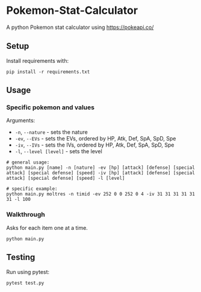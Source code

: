 # Pokemon-Stat-Calculator
A python Pokemon stat calculator using https://pokeapi.co/

## Setup
Install requirements with:
```
pip install -r requirements.txt
```

## Usage
### Specific pokemon and values
Arguments:
* `-n`, `--nature` - sets the nature
* `-ev`, `--EVs` - sets the EVs, ordered by HP, Atk, Def, SpA, SpD, Spe
* `-iv`, `--IVs` - sets the IVs, ordered by HP, Atk, Def, SpA, SpD, Spe
* `-l`, `--level [level]` - sets the level
```
# general usage:
python main.py [name] -n [nature] -ev [hp] [attack] [defense] [special attack] [special defense] [speed] -iv [hp] [attack] [defense] [special attack] [special defense] [speed] -l [level]

# specific example:
python main.py moltres -n timid -ev 252 0 0 252 0 4 -iv 31 31 31 31 31 31 -l 100
```

### Walkthrough
Asks for each item one at a time.
```
python main.py
```

## Testing
Run using pytest:
```
pytest test.py
```
